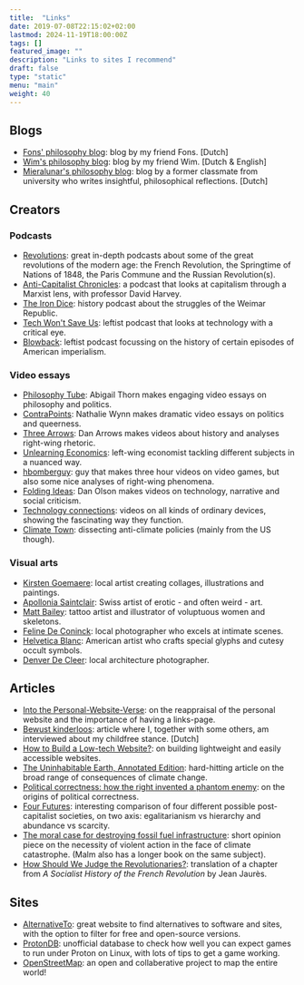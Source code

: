 ```yaml
---
title:  "Links"
date: 2019-07-08T22:15:02+02:00
lastmod: 2024-11-19T18:00:00Z
tags: []
featured_image: ""
description: "Links to sites I recommend"
draft: false
type: "static"
menu: "main"
weight: 40
---
```

## Blogs
* [Fons' philosophy blog](https://www.fonsdewulf.be/blog): blog by my friend Fons. \[Dutch\]
* [Wim's philosophy blog](https://wimchristiaens.netlify.app/): blog by my friend Wim. \[Dutch & English\]
* [Mieralunar's philosophy blog](https://chelonta.blogspot.com/): blog by a former classmate from university who writes insightful, philosophical reflections. \[Dutch\]

## Creators
### Podcasts
* [Revolutions](https://thehistoryofrome.typepad.com/revolutions_podcast/): great in-depth podcasts about some of the great revolutions of the modern age: the French Revolution, the Springtime of Nations of 1848, the Paris Commune and the Russian Revolution(s).
* [Anti-Capitalist Chronicles](https://www.democracyatwork.info/davidharveyacc): a podcast that looks at capitalism through a Marxist lens, with professor David Harvey.
* [The Iron Dice](https://www.theirondice.com/): history podcast about the struggles of the Weimar Republic.
* [Tech Won't Save Us](https://www.techwontsave.us/): leftist podcast that looks at technology with a critical eye.
* [Blowback](https://blowback.show/ "Blowback"): leftist podcast focussing on the history of certain episodes of American imperialism.

### Video essays
* [Philosophy Tube](https://www.youtube.com/@PhilosophyTube): Abigail Thorn makes engaging video essays on philosophy and politics.
* [ContraPoints](https://www.youtube.com/@ContraPoints): Nathalie Wynn makes dramatic video essays on politics and queerness.
* [Three Arrows](https://www.youtube.com/@ThreeArrows): Dan Arrows makes videos about history and analyses right-wing rhetoric.
* [Unlearning Economics](https://www.youtube.com/@unlearningeconomics9021): left-wing economist tackling different subjects in a nuanced way.
* [hbomberguy](https://www.youtube.com/@hbomberguy): guy that makes three hour videos on video games, but also some nice analyses of right-wing phenomena.
* [Folding Ideas](https://www.youtube.com/@FoldingIdeas): Dan Olson makes videos on technology, narrative and social criticism.
* [Technology connections](https://www.youtube.com/@TechnologyConnections): videos on all kinds of ordinary devices, showing the fascinating way they function.
* [Climate Town](https://www.youtube.com/@ClimateTown): dissecting anti-climate policies (mainly from the US though).

### Visual arts
* [Kirsten Goemaere](http://www.punkie.be/): local artist creating collages, illustrations and paintings.
* [Apollonia Saintclair](https://apolloniasaintclair.com/): Swiss artist of erotic - and often weird - art.
* [Matt Bailey](https://www.baileyillustration.com/): tattoo artist and illustrator of voluptuous women and skeletons.
* [Feline De Coninck](http://www.felinedeconinck.com/): local photographer who excels at intimate scenes.
* [Helvetica Blanc](https://helveticablanc.com/ "Helvetica Blanc"): American artist who crafts special glyphs and cutesy occult symbols.
* [Denver De Cleer](https://denverdcl.com/): local architecture photographer.

## Articles
* [Into the Personal-Website-Verse](https://matthiasott.com/articles/into-the-personal-website-verse): on the reappraisal of the personal website and the importance of having a links-page.
* [Bewust kinderloos](https://readymag.com/ahsjournalistiek/bewustkinderloos/): article where I, together with some others, am interviewed about my childfree stance. \[Dutch\]
* [How to Build a Low-tech Website?](https://solar.lowtechmagazine.com/2018/09/how-to-build-a-lowtech-website): on building lightweight and easily accessible websites.
* [The Uninhabitable Earth, Annotated Edition](https://nymag.com/intelligencer/2017/07/climate-change-earth-too-hot-for-humans-annotated.html): hard-hitting article on the broad range of consequences of climate change.
* [Political correctness: how the right invented a phantom enemy](https://www.theguardian.com/us-news/2016/nov/30/political-correctness-how-the-right-invented-phantom-enemy-donald-trump): on the origins of political correctness.
* [Four Futures](https://www.jacobinmag.com/2011/12/four-futures/): interesting comparison of four different possible post-capitalist societies, on two axis: egalitarianism vs hierarchy and abundance vs scarcity.
* [The moral case for destroying fossil fuel infrastructure](https://www.theguardian.com/commentisfree/2021/nov/18/moral-case-destroying-fossil-fuel-infrastructure): short opinion piece on the necessity of violent action in the face of climate catastrophe. (Malm also has a longer book on the same subject).
* [How Should We Judge the Revolutionaries?](https://www.jacobinmag.com/2016/07/jaures-french-revolution-robespierre-socialist): translation of a chapter from _A Socialist History of the French Revolution_ by Jean Jaurès.

## Sites
* [AlternativeTo](https://alternativeto.net/): great website to find alternatives to software and sites, with the option to filter for free and open-source versions.
* [ProtonDB](https://www.protondb.com/): unofficial database to check how well you can expect games to run under Proton on Linux, with lots of tips to get a game working.
* [OpenStreetMap](https://www.openstreetmap.org/): an open and collaberative project to map the entire world!
